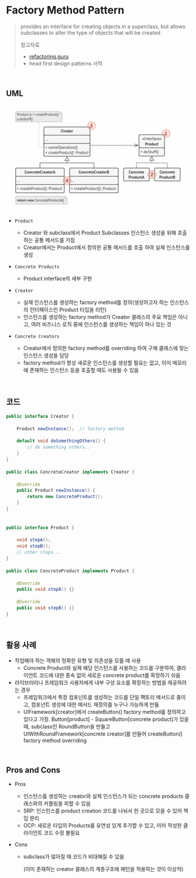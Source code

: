 # Factory Method Pattern

> provides an interface for creating objects in a superclass, but allows subclasses to alter the type of objects that will be created
>
> 참고자료
>
> - [refactoring.guru](https://refactoring.guru/design-patterns/factory-method)
> - head first design patterns 서적

<br>

## UML

![](./src/factory-method-uml.png)

- `Product`
  - Creator 와 subclass에서 Product Subclasses 인스턴스 생성을 위해 호출하는 공통 메서드를 가짐
  - Creator에서는 Product에서 정의한 공통 메서드를 호출 하여 실제 인스턴스를 생성
- `Concrete Products`
  - Product interface의 세부 구현

- `Creator`
  - 실제 인스턴스를 생성하는 factory method를 정의(생성하고자 하는 인스턴스의 인터페이스인 Product 타입을 리턴)
  - 인스턴스를 생성하는 factory method가 Creator 클래스의 주요 책임은 아니고, 여러 비즈니스 로직 중에 인스턴스를 생성하는 책임이 하나 있는 것

- `Concrete Creators`
  - Creator에서 정의한 factory method를 overriding 하여 구체 클래스에 맞는 인스턴스 생성을 담당
  - factory method가 항상 새로운 인스턴스를 생성할 필요는 없고, 이미 메모리에 존재하는 인스턴스 등을 호출할 때도 사용될 수 있음


<br>

## 코드

```java
public interface Creator {

    Product newInstance();  // factory method

    default void doSomethingOthers() {
        // do something others..
    }
}

public class ConcreteCreator implements Creator {

    @Override
    public Product newInstance() {
        return new ConcreteProduct();
    }
}


public interface Product {

    void stepA();
    void stepB();
    // other steps...
}

public class ConcreteProduct implements Product {

    @Override
    public void stepA() {}

    @Override
    public void stepB() {}
}

```

<br>

## 활용 사례

- 작업해야 하는 객체의 정확한 유형 및 의존성을 모를 때 사용
  - Concrete Product와 실제 해당 인스턴스를 사용하는 코드를 구분하여, 클라이언트 코드에 대한 종속 없이 새로운 concrete product를 확장하기 쉬움
- 라이브러리나 프레임워크 사용자에게 내부 구성 요소를 확장하는 방법을 제공하려는 경우
  - 프레임워크에서 특정 컴포넌트를 생성하는 코드를 단일 팩토리 메서드로 줄이고, 컴포넌트 생성에 대한 메서드 재정의를 누구나 가능하게 만듦
  - UIFramework[creator]에서 createButton() factory method를 정의하고 있다고 가정. Button[product] - SquareButton[concrete product]가 있을 때, subclass인 RoundButton을 만들고 UIWithRoundFramework[concrete creator]를 만들어 createButton() factory method overriding

<br>

## Pros and Cons

- Pros
  - 인스턴스를 생성하는 creator와 실제 인스턴스가 되는 concrete products 클래스와의 커플링을 피할 수 있음
  - SRP: 인스턴스를 product creation 코드를 나눠서 한 곳으로 모을 수 있어 책임 분리
  - OCP: 새로운 타입의 Products를 유연성 있게 추가할 수 있고, 이미 작성한 클라이언트 코드 수정 불필요
  
- Cons
  - subclass가 많아질 때 코드가 비대해질 수 있음
  
    (이미 존재하는 creator 클래스의 계층구조에 패턴을 적용하는 것이 이상적)